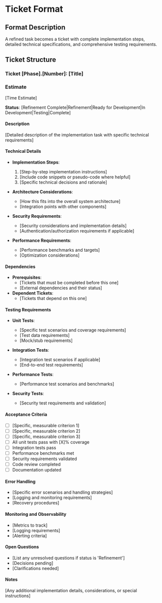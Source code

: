 # Ticket Format

## Format Description
A refined task becomes a ticket with complete implementation steps, detailed technical specifications, and comprehensive testing requirements.

## Ticket Structure

### Ticket [Phase].[Number]: [Title]

### Estimate
[Time Estimate]

**Status**: [Refinement Complete|Refinement|Ready for Development|In Development|Testing|Complete]

#### Description
[Detailed description of the implementation task with specific technical requirements]

#### Technical Details
- **Implementation Steps**:
  1. [Step-by-step implementation instructions]
  2. [Include code snippets or pseudo-code where helpful]
  3. [Specific technical decisions and rationale]

- **Architecture Considerations**:
  - [How this fits into the overall system architecture]
  - [Integration points with other components]

- **Security Requirements**:
  - [Security considerations and implementation details]
  - [Authentication/authorization requirements if applicable]

- **Performance Requirements**:
  - [Performance benchmarks and targets]
  - [Optimization considerations]

#### Dependencies
- **Prerequisites**:
  - [Tickets that must be completed before this one]
  - [External dependencies and their status]
- **Dependent Tickets**:
  - [Tickets that depend on this one]

#### Testing Requirements
- **Unit Tests**:
  - [Specific test scenarios and coverage requirements]
  - [Test data requirements]
  - [Mock/stub requirements]

- **Integration Tests**:
  - [Integration test scenarios if applicable]
  - [End-to-end test requirements]

- **Performance Tests**:
  - [Performance test scenarios and benchmarks]

- **Security Tests**:
  - [Security test requirements and validation]

#### Acceptance Criteria
- [ ] [Specific, measurable criterion 1]
- [ ] [Specific, measurable criterion 2]
- [ ] [Specific, measurable criterion 3]
- [ ] All unit tests pass with [X]% coverage
- [ ] Integration tests pass
- [ ] Performance benchmarks met
- [ ] Security requirements validated
- [ ] Code review completed
- [ ] Documentation updated

#### Error Handling
- [Specific error scenarios and handling strategies]
- [Logging and monitoring requirements]
- [Recovery procedures]

#### Monitoring and Observability
- [Metrics to track]
- [Logging requirements]
- [Alerting criteria]

#### Open Questions
- [List any unresolved questions if status is 'Refinement']
- [Decisions pending]
- [Clarifications needed]

#### Notes
[Any additional implementation details, considerations, or special instructions]